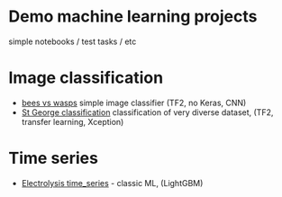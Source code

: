 # Demo machine learning projects
simple notebooks / test tasks / etc

# Image classification
- [bees vs wasps](/beeVwasp.ipynb) simple image classifier (TF2, no Keras, CNN)
- [St George classification](/georges_image_classification) classification of very diverse dataset, (TF2, transfer learning, Xception)

# Time series 
- [Electrolysis time_series](/electrolysis_time_series) - classic ML, (LightGBM)
